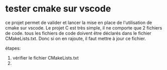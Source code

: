 # tester cmake sur vscode

ce projet permet de valider et lancer la mise en place de l'utilisation de cmake sur vscode.
Le projet C est très simple, il ne comporte que 2 fichiers de code. tous les fichiers de code doivent être déclarés dans le fichier CMakeLists.txt. Donc si on en rajoute, il faut mettre à jour ce fichier.

étapes: 

1. vérifier le fichier CMakeLists.txt
2. 